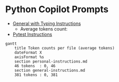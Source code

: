 # Python Copilot Prompts

- [General with Typing Instructions](./general-with-typing-instructions.md)
  - Average tokens count:
- [Pytest Instructions](./pytest-instructions.md)

```mermaid
gantt
    title Token counts per file (average tokens)
    dateFormat X
    axisFormat %s
    section personal-instructions.md
    46 tokens  : 0, 46
    section general-instructions.md
    381 tokens : 0, 381
```
